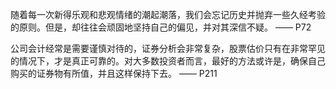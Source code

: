 
随着每一次新得乐观和悲观情绪的潮起潮落，我们会忘记历史并抛弃一些久经考验的原则。但是，却往往会顽固地坚持自己的偏见，并对其深信不疑。 —— P72

公司会计经常是需要谨慎对待的，证券分析会非常复杂，股票估价只有在非常罕见的情况下，才是真正可靠的。对大多数投资者而言，最好的方法或许是，确保自己购买的证券物有所值，并且这样保持下去。 —— P211